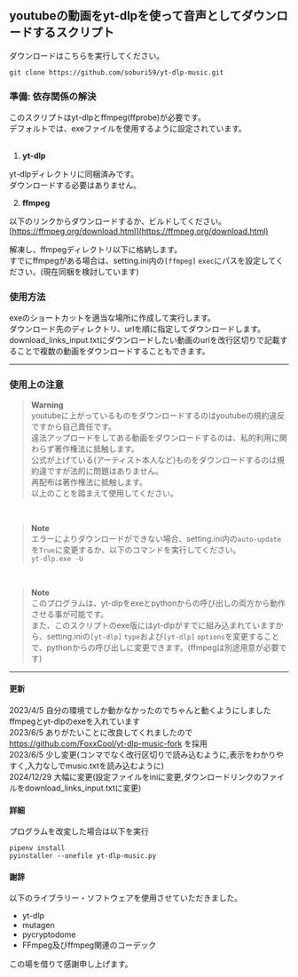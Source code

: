 ## youtubeの動画をyt-dlpを使って音声としてダウンロードするスクリプト

ダウンロードはこちらを実行してください。
```
git clone https://github.com/soburi59/yt-dlp-music.git
```

 ### 準備: 依存関係の解決
このスクリプトはyt-dlpとffmpeg(ffprobe)が必要です。  
デフォルトでは、exeファイルを使用するように設定されています。  
<br/>

1. **yt-dlp**

yt-dlpディレクトリに同梱済みです。  
ダウンロードする必要はありません。

2. **ffmpeg**

以下のリンクからダウンロードするか、ビルドしてください。  
[https://ffmpeg.org/download.html](https://ffmpeg.org/download.html)

解凍し、ffmpegディレクトリ以下に格納します。  
すでにffmpegがある場合は、setting.ini内の`[ffmpeg]` `exec`にパスを設定してください。(現在同梱を検討しています)

<!-- 1. yt-dlp  
以下のリンクからダウンロードしてください。  
[https://github.com/yt-dlp/yt-dlp/releases/latest/download/yt-dlp.exe](https://github.com/yt-dlp/yt-dlp/releases/latest/download/yt-dlp.exe)

解凍し、yt-dlpディレクトリ以下に格納します。  
すでにyt-dlpがある場合は、setting.ini内の`[yt-dlp]` `exec`にパスを設定してください。  


2. ffmpeg  
以下のリンクからダウンロードするか、ビルドしてください。  
[https://ffmpeg.org/download.html](https://ffmpeg.org/download.html)

解凍し、ffmpegディレクトリ以下に格納します。  
すでにffmpegがある場合は、setting.ini内の`[ffmpeg]` `exec`をそのパスに設定してください。  -->


### 使用方法
exeのショートカットを適当な場所に作成して実行します。  
ダウンロード先のディレクトリ、urlを順に指定してダウンロードします。  
download_links_input.txtにダウンロードしたい動画のurlを改行区切りで記載することで複数の動画をダウンロードすることもできます。

<hr>

### 使用上の注意  

> **Warning**  
> youtubeに上がっているものをダウンロードするのはyoutubeの規約違反ですから自己責任です。  
> 違法アップロードをしてある動画をダウンロードするのは、私的利用に関わらず著作権法に抵触します。  
> 公式が上げている(アーティスト本人など)ものをダウンロードするのは規約違ですが法的に問題はありません。  
> 再配布は著作権法に抵触します。  
> 以上のことを踏まえて使用してください。  
<br/>

> **Note**  
> エラーによりダウンロードができない場合、setting.ini内の`auto-update`を`True`に変更するか、以下のコマンドを実行してください。  
> `yt-dlp.exe -U`
<br/>

> **Note**  
> このプログラムは、yt-dlpをexeとpythonからの呼び出しの両方から動作させる事が可能です。  
> また、このスクリプトのexe版にはyt-dlpがすでに組み込まれていますから、setting.iniの`[yt-dlp]` `type`および`[yt-dlp]` `options`を変更することで、pythonからの呼び出しに変更できます。(ffmpegは別途用意が必要です)

<hr>

#### 更新
2023/4/5 自分の環境でしか動かなかったのでちゃんと動くようにしました ffmpegとyt-dlpのexeを入れています  
2023/6/5 ありがたいことに改良してくれましたので https://github.com/FoxxCool/yt-dlp-music-fork を採用  
2023/6/5 少し変更(コンマでなく改行区切りで読み込むように,表示をわかりやすく,入力なしでmusic.txtを読み込むように)  
2024/12/29 大幅に変更(設定ファイルをiniに変更,ダウンロードリンクのファイルをdownload_links_input.txtに変更)  

#### 詳細
プログラムを改変した場合は以下を実行
```
pipenv install
pyinstaller --onefile yt-dlp-music.py
```

#### 謝辞
以下のライブラリー・ソフトウェアを使用させていただきました。
- yt-dlp
- mutagen
- pycryptodome
- FFmpeg及びffmpeg関連のコーデック

この場を借りて感謝申し上げます。
